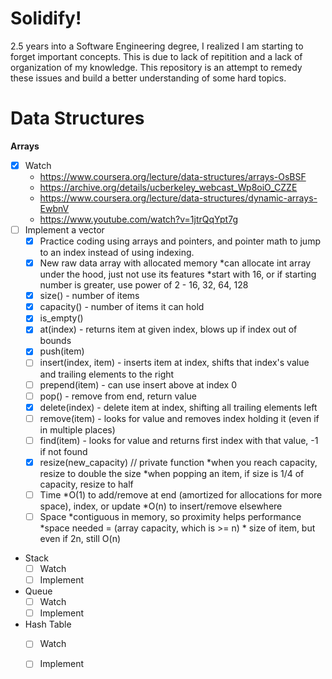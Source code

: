 # Solidify! 

2.5 years into a Software Engineering degree, I realized I am starting to forget
important concepts. This is due to lack of repitition and a lack of organization
of my knowledge. This repository is an attempt to remedy these issues and build
a better understanding of some hard topics.

# Data Structures
**Arrays**
- [X] Watch
  - https://www.coursera.org/lecture/data-structures/arrays-OsBSF
  - https://archive.org/details/ucberkeley_webcast_Wp8oiO_CZZE
  - https://www.coursera.org/lecture/data-structures/dynamic-arrays-EwbnV
  - https://www.youtube.com/watch?v=1jtrQqYpt7g
 - [ ] Implement a vector
   - [X] Practice coding using arrays and pointers, and pointer math to jump to an index instead of using indexing.
   - [X] New raw data array with allocated memory
        *can allocate int array under the hood, just not use its features
        *start with 16, or if starting number is greater, use power of 2 - 16, 32, 64, 128
   - [X] size() - number of items
   - [X] capacity() - number of items it can hold
   - [X] is_empty()
   - [X] at(index) - returns item at given index, blows up if index out of bounds
   - [X] push(item)
   - [ ] insert(index, item) - inserts item at index, shifts that index's value and trailing elements to the right
   - [ ] prepend(item) - can use insert above at index 0
   - [ ] pop() - remove from end, return value
   - [X] delete(index) - delete item at index, shifting all trailing elements left
   - [ ] remove(item) - looks for value and removes index holding it (even if in multiple places)
   - [ ] find(item) - looks for value and returns first index with that value, -1 if not found
   - [X] resize(new_capacity) // private function
        *when you reach capacity, resize to double the size
        *when popping an item, if size is 1/4 of capacity, resize to half
    - [ ] Time
        *O(1) to add/remove at end (amortized for allocations for more space), index, or update
        *O(n) to insert/remove elsewhere
    - [ ] Space
        *contiguous in memory, so proximity helps performance
        *space needed = (array capacity, which is >= n) * size of item, but even if 2n, still O(n)
        
* Stack
    - [ ] Watch
    - [ ] Implement
        
* Queue
    - [ ] Watch
    - [ ] Implement
        
* Hash Table
    - [ ] Watch
    - [ ] Implement
      
      
